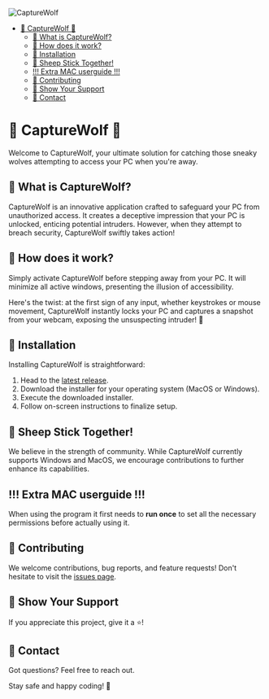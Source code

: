 
![CaptureWolf](https://github.com/galadril/CaptureWolf/assets/14561640/7d93e3b2-3b58-4022-b535-e8aa04c15f4b)


- [🐺 CaptureWolf 🐺](#---capturewolf---)
  * [🎯 What is CaptureWolf?](#---what-is-capturewolf-)
  * [🚀 How does it work?](#---how-does-it-work-)
  * [🎁 Installation](#---installation)
  * [🐑 Sheep Stick Together!](#---sheep-stick-together-)
  * [!!! Extra MAC userguide !!!](#----extra-mac-userguide----)
  * [🤝 Contributing](#---contributing)
  * [🌟 Show Your Support](#---show-your-support)
  * [📧 Contact](#---contact)


# 🐺 CaptureWolf 🐺

Welcome to CaptureWolf, your ultimate solution for catching those sneaky wolves attempting to access your PC when you're away.

## 🎯 What is CaptureWolf?

CaptureWolf is an innovative application crafted to safeguard your PC from unauthorized access. It creates a deceptive impression that your PC is unlocked, enticing potential intruders. However, when they attempt to breach security, CaptureWolf swiftly takes action!

## 🚀 How does it work?

Simply activate CaptureWolf before stepping away from your PC. It will minimize all active windows, presenting the illusion of accessibility.

Here's the twist: at the first sign of any input, whether keystrokes or mouse movement, CaptureWolf instantly locks your PC and captures a snapshot from your webcam, exposing the unsuspecting intruder! 📸

## 🎁 Installation

Installing CaptureWolf is straightforward:

1. Head to the [latest release](https://github.com/galadril/CaptureWolf/releases/latest).
2. Download the installer for your operating system (MacOS or Windows).
3. Execute the downloaded installer.
4. Follow on-screen instructions to finalize setup.

## 🐑 Sheep Stick Together!

We believe in the strength of community. While CaptureWolf currently supports Windows and MacOS, we encourage contributions to further enhance its capabilities.

## !!! Extra MAC userguide !!!

When using the program it first needs to **run once** to set all the necessary permissions before actually using it.

## 🤝 Contributing

We welcome contributions, bug reports, and feature requests! Don't hesitate to visit the [issues page](../../issues).

## 🌟 Show Your Support

If you appreciate this project, give it a ⭐️!

## 📧 Contact

Got questions? Feel free to reach out.

Stay safe and happy coding! 🚀
